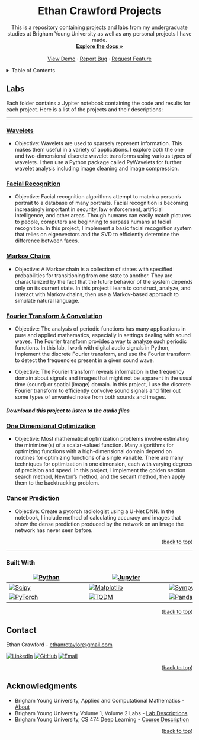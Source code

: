<a name="readme-top"></a>

<div align="center">

<h1 align="center">Ethan Crawford Projects</h1>

  <p align="center">
    This is a repository containing projects and labs from my undergraduate studies at Brigham Young University as well as any personal projects I have made.
    <br />
    <a href="https://github.com/EthanRCT/Projects"><strong>Explore the docs »</strong></a>
    <br />
    <br />
    <a href="https://github.com/EthanRCT/Projects">View Demo</a>
    ·
    <a href="https://github.com/EthanRCT/Projects/issues">Report Bug</a>
    ·
    <a href="https://github.com/EthanRCT/Projects/issues">Request Feature</a>
  </p>
</div>



<!-- TABLE OF CONTENTS -->
<details>
  <summary>Table of Contents</summary>
  <ol>
    <li>
      <a href="#labs">Labs</a>
      <ul>
        <li><a href="#built-with">Built With</a></li>
      </ul>
    </li>
    <li><a href="#contact">Contact</a></li>
    <li><a href="#acknowledgments">Acknowledgments</a></li>
  </ol>
</details>



<!-- Labs -->
## Labs

Each folder contains a Jypiter notebook containing the code and results for each project. Here is a list of the projects and their descriptions:

<hr>

### <a href="https://github.com/EthanRCT/Projects/tree/main/Wavelets">Wavelets</a>

- Objective: Wavelets are used to sparsely represent information. This makes them useful in
a variety of applications. I explore both the one and two-dimensional discrete wavelet transforms
using various types of wavelets. I then use a Python package called PyWavelets for further wavelet
analysis including image cleaning and image compression.

### <a href="https://github.com/EthanRCT/Projects/tree/main/Facial%20Recognition">Facial Recognition</a>

- Objective: Facial recognition algorithms attempt to match a person’s portrait to a database
of many portraits. Facial recognition is becoming increasingly important in security, law enforcement,
artificial intelligence, and other areas. Though humans can easily match pictures to people, computers
are beginning to surpass humans at facial recognition. In this project, I implement a basic facial
recognition system that relies on eigenvectors and the SVD to efficiently determine the difference
between faces.

### <a href="https://github.com/EthanRCT/Projects/tree/main/Markov%20Chains">Markov Chains</a>

- Objective: A Markov chain is a collection of states with specified probabilities for transitioning from one state to another. They are characterized by the fact that the future behavior of the system depends only on its current state. In this project I learn to construct, analyze, and interact with
Markov chains, then use a Markov-based approach to simulate natural language.


### <a href="https://github.com/EthanRCT/Projects/blob/main/Fourier%20Transform%20%26%20Convolution">Fourier Transform & Convolution</a>

- Objective: The analysis of periodic functions has many applications in pure and applied
mathematics, especially in settings dealing with sound waves. The Fourier transform provides a way
to analyze such periodic functions. In this lab, I work with digital audio signals
in Python, implement the discrete Fourier transform, and use the Fourier transform to detect the
frequencies present in a given sound wave.

- Objective: The Fourier transform reveals information in the frequency domain about signals
and images that might not be apparent in the usual time (sound) or spatial (image) domain. In this
project, I use the discrete Fourier transform to efficiently convolve sound signals and filter out some
types of unwanted noise from both sounds and images.

##### *Downloand this project to listen to the audio files*

### <a href="https://github.com/EthanRCT/Projects/tree/main/OneDimmOptimization">One Dimensional Optimization</a>

- Objective: Most mathematical optimization problems involve estimating the minimizer(s) of
a scalar-valued function. Many algorithms for optimizing functions with a high-dimensional domain
depend on routines for optimizing functions of a single variable. There are many techniques for
optimization in one dimension, each with varying degrees of precision and speed. In this project, I
implement the golden section search method, Newton’s method, and the secant method, then apply
them to the backtracking problem.

### <a href="https://github.com/EthanRCT/Projects/tree/main/OneDimmOptimization">Cancer Prediction</a>
- Objective: Create a pytorch radiologist using a U-Net DNN. In the notebook, I include method of calculating accuracy and images that show the dense prediction produced by the network on an image the network has never seen before.

<p align="right">(<a href="#readme-top">back to top</a>)</p>

<hr>

### Built With

<!-- [![Scikit-Learn][Scikit-Learn-icon]][Scikit-Learn-url] 

[![Pandas][Pandas-icon]][Pandas-url]

[![SQL][SQL-icon]][SQL-url] -->

<style>
td, th {
   border: none!important;
}
</style>

| <div style="width:200px">[![Python][Python-icon]][Python-url]</div>| <div style="width:200px">[![Jupyter][Jupyter-icon]][Jupyter-url]</div>| <div style="width:200px">[![Numpy][Numpy-icon]][Numpy-url]</div>             
  |         ------------            |                    -------------                    |           ------------------     |  
 |[![Scipy][Scipy-icon]][Scipy-url] | [![Matplotlib][Matplotlib-icon]][Matplotlib-url]    | [![Sympy][Sympy-icon]][Sympy-url]  |
 |[![PyTorch][PyTorch-icon]][PyTorch-url]   |           [![TQDM][tqdm-icon]][tqdm-url]    | [![Pandas][Pandas-icon]][Pandas-url]    |

<p align="right">(<a href="#readme-top">back to top</a>)</p>

<!-- CONTACT -->
## Contact

Ethan Crawford - ethanrctaylor@gmail.com

[![LinkedIn][linkedin-icon]][linkedin-url]
[![GitHub][github-icon]][github-url]
[![Email][email-icon]][email-url]

<p align="right">(<a href="#readme-top">back to top</a>)</p>



<!-- ACKNOWLEDGMENTS -->
## Acknowledgments

* Brigham Young University, Applied and Computational Mathematics - [About](https://acme.byu.edu/)
* Brigham Young University Volume 1, Volume 2 Labs - [Lab Descriptions](https://acme.byu.edu/2022-2023-materials)
* Brigham Young University, CS 474 Deep Learning - [Course Description](https://catalog.byu.edu/physical-and-mathematical-sciences/computer-science/introduction-deep-learning)

<p align="right">(<a href="#readme-top">back to top</a>)</p>



<!-- MARKDOWN LINKS & IMAGES -->
[Python-icon]: https://img.shields.io/badge/Python-3776AB?style=for-the-badge&logo=python&logoColor=white
[Python-url]: https://www.python.org/

[Jupyter-icon]: https://img.shields.io/badge/Jupyter-F37626?style=for-the-badge&logo=Jupyter&logoColor=white
[Jupyter-url]: https://jupyter.org/

[NumPy-icon]: https://img.shields.io/badge/NumPy-2596be?style=for-the-badge&logo=numpy&logoColor=white
[NumPy-url]: https://numpy.org/

[Matplotlib-icon]: https://img.shields.io/badge/Matplotlib-3776AB?style=for-the-badge&logo=matplotlib&logoColor=white
[Matplotlib-url]: https://matplotlib.org/

[Scikit-learn-icon]: https://img.shields.io/badge/Scikit--learn-F7931E?style=for-the-badge&logo=scikit-learn&logoColor=white
[Scikit-learn-url]: https://scikit-learn.org/stable/

[PyTorch-icon]: https://img.shields.io/badge/PyTorch-EE4C2C?style=for-the-badge&logo=pytorch&logoColor=white
[PyTorch-url]: https://pytorch.org/

[Pandas-icon]: https://img.shields.io/badge/Pandas-120756?style=for-the-badge&logo=pandas&logoColor=white
[Pandas-url]: https://pandas.pydata.org/

[Scipy-icon]: https://img.shields.io/badge/SciPy-8CAAE6?style=for-the-badge&logo=scipy&logoColor=white
[Scipy-url]: https://www.scipy.org/

[Sympy-icon]: https://img.shields.io/badge/Sympy-3B5526?style=for-the-badge&logo=sympy&logoColor=white
[Sympy-url]: https://www.sympy.org/en/index.html

[SQL-icon]: https://img.shields.io/badge/SQL-025E8C?style=for-the-badge&logo=postgresql&logoColor=white
[SQL-url]: https://www.postgresql.org/

[tqdm-icon]: https://img.shields.io/badge/tqdm-37B8AF?style=for-the-badge&logo=tqdm&logoColor=white
[tqdm-url]: https://tqdm.github.io/

[linkedIn-icon]: https://img.shields.io/badge/LinkedIn-0077B5?style=for-the-badge&logo=linkedin&logoColor=white
[linkedIn-url]: https://www.linkedin.com/in/ethan-crawford-766463169/

[github-icon]: https://img.shields.io/badge/GitHub-100000?style=for-the-badge&logo=github&logoColor=white
[github-url]: https://github.com/EthanRCT

[Email-icon]: https://img.shields.io/badge/Email-D14836?style=for-the-badge&logo=gmail&logoColor=white
[Email-url]: mailto:ethanrctaylor@gmail.com

